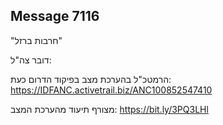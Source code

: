 ## Message 7116

"חרבות ברזל"

דובר צה"ל:

הרמטכ"ל בהערכת מצב בפיקוד הדרום כעת: https://IDFANC.activetrail.biz/ANC100852547410

מצורף תיעוד מהערכת המצב: https://bit.ly/3PQ3LHl

